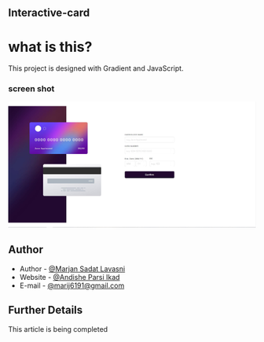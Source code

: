 ## Interactive-card
 

# what is this?

This project is designed with Gradient and JavaScript.

### screen shot

![Screen Shot](./SCREENSHOT.JPG)

## Author

- Author - [@Marjan Sadat Lavasni](https://github.com/morvarid61)
- Website - [@Andishe Parsi Ikad](https://andishehparsi.ir/)
- E-mail - [@marij6191@gmail.com](marij6191@gmail.com)

## Further Details

This article is being completed
